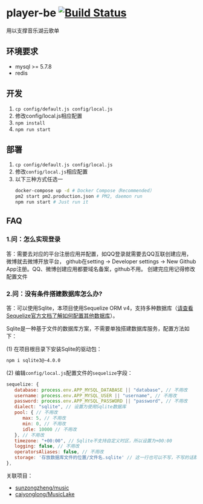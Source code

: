 # player-be [![Build Status](https://travis-ci.org/sunzongzheng/player-be.svg?branch=master)](https://travis-ci.org/sunzongzheng/player-be)
用以支撑音乐湖云歌单

## 环境要求
- mysql >= 5.7.8
- redis

## 开发
1. `cp config/default.js config/local.js`
2. 修改config/local.js相应配置
2. `npm install`
3. `npm run start`

## 部署
1. `cp config/default.js config/local.js`
2. 修改`config/local.js`相应配置
3. 以下三种方式任选一
    ````bash
    docker-compose up -d # Docker Compose（Recommended）
    pm2 start pm2.production.json # PM2, daemon run
    npm run start # Just run it
    ````

## FAQ
### 1.问：怎么实现登录

答：需要去对应的平台注册应用并配置，如QQ登录就需要去QQ互联创建应用，微博就去微博开放平台，
github在setting -> Developer settings -> New Github App注册。QQ、微博创建应用都要域名备案，github不用。
创建完应用记得修改配置文件

### 2.问：没有条件搭建数据库怎么办?
   
答：可以使用Sqlite，本项目使用Sequelize ORM v4，支持多种数据库（[请查看Sequelize官方文档了解如何配置其他数据库](https://sequelize.org/v4/manual/installation/usage.html)）。

Sqlite是一种基于文件的数据库方案，不需要单独搭建数据库服务，配置方法如下：

(1) 在项目根目录下安装Sqlite的驱动包：
```bash
npm i sqlite3@~4.0.0
```

(2) 编辑`config/local.js`配置文件的`sequelize`字段：
```javascript
sequelize: {
   database: process.env.APP_MYSQL_DATABASE || "database", // 不用改
   username: process.env.APP_MYSQL_USER || "username", // 不用改
   password: process.env.APP_MYSQL_PASSWORD || "password", // 不用改
   dialect: "sqlite", // 设置为使用Sqlite数据库
   pool: { // 不用改
      max: 5, // 不用改
      min: 0, // 不用改
      idle: 10000 // 不用改
   }, // 不用改
   timezone: "+00:00", // Sqlite不支持自定义时区，所以设置为+00:00
   logging: false, // 不用改
   operatorsAliases: false, // 不用改
   storage: '存放数据库文件的位置/文件名.sqlite' // 这一行也可以不写，不写的话默认会把数据库文件放在项目根目录下，并用上面database字段的名称来命名文件
},
```

关联项目：
- [sunzongzheng/music](https://github.com/sunzongzheng/music)
- [caiyonglong/MusicLake](https://github.com/caiyonglong/MusicLake)
